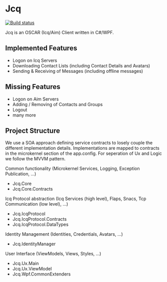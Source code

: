 # Jcq

[![Build status](https://ci.appveyor.com/api/projects/status/o3gubp3g9hlraqyg/branch/master?svg=true)](https://ci.appveyor.com/project/janmolnar/jcq/branch/master)

Jcq is an OSCAR (Icq/Aim) Client written in C#/WPF.

## Implemented Features
- Logon on Icq Servers
- Downloading Contact Lists (including Contact Details and Avatars)
- Sending & Receiving of Messages (including offline messages)

## Missing Features
- Logon on Aim Servers
- Adding / Removing of Contacts and Groups
- Logout
- many more

## Project Structure

We use a SOA approach defining service contracts to losely couple the different implementation details.
Implementations are mapped to contracts in the microkernel section of the app.config.
For seperation of Ux and Logic we follow the MVVM pattern.

Common functionality (Microkernel Services, Logging, Exception Publication, ...)
- Jcq.Core 
- Jcq.Core.Contracts

Icq Protocol abstraction (Icq Services (high level), Flaps, Snacs, Tcp Communication (low level), ...)
- Jcq.IcqProtocol
- Jcq.IcqProtocol.Contracts
- Jcq.IcqProtocol.DataTypes

Identity Management (Identities, Credentials, Avatars, ...)
-  Jcq.IdentityManager

User Interface (ViewModels, Views, Styles, ...)
- Jcq.Ux.Main
- Jcq.Ux.ViewModel
- Jcq.Wpf.CommonExtenders
